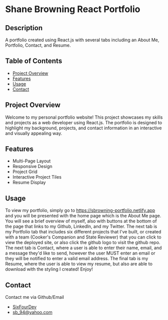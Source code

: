 # Shane Browning React Portfolio

## Description

A portfolio created using React.js with several tabs including an About Me, Portfolio, Contact, and Resume.

## Table of Contents

- [Project Overview](#project-overview)
- [Features](#features)
- [Usage](#usage)
- [Contact](#contact)

## Project Overview

Welcome to my personal portfolio website! This project showcases my skills and projects as a web developer using React.js. The portfolio is designed to highlight my background, projects, and contact information in an interactive and visually appealing way.

## Features

* Multi-Page Layout
* Responsive Design
* Project Grid
* Interactive Project Tiles
* Resume Display

## Usage

To view my portfolio, simply go to https://sbrowning-portfolio.netlify.app and you will be presented with the home page which is the About Me page. You will see a brief overview of myself, also with buttons at the bottom of the page that links to my Github, LinkedIn, and my Twitter. The next tab is my Portfolio tab that includes six different projects that I've built, or created with a team (Cooker's Companion and State Reviewer) that you can click to view the deployed site, or also click the github logo to visit the github repo. The next tab is Contact, where a user is able to enter their name, email, and a message they'd like to send, however the user MUST enter an email or they will be notified to enter a valid email address. The final tab is my Resume, where the user is able to view my resume, but also are able to download with the styling I created! Enjoy!

## Contact

Contact me via Github/Email

- [SixFourDev](https://github.com/SixFourDev)
- sb_94@yahoo.com